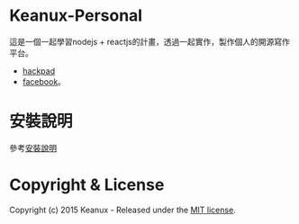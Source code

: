 # Keanux-Personal

這是一個一起學習nodejs + reactjs的計畫，透過一起實作，製作個人的開源寫作平台。

- [hackpad](https://keanux.hackpad.com/INTRO-rDTHFqtALl2)
- [facebook](https://www.facebook.com/trykeanux)。

# 安裝說明

參考[安裝說明](docs/setup.md)

# Copyright & License

Copyright (c) 2015 Keanux - Released under the [MIT license](LICENSE).
